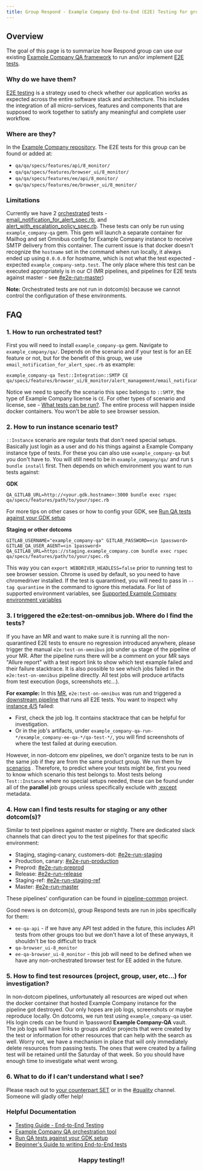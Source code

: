 ```yaml
---
title: Group Respond - Example Company End-to-End (E2E) Testing for group Respond
---
```


## Overview

The goal of this page is to summarize how Respond group can use our existing
[Example Company QA framework](https://example_company.com/example_company-org/example_company-qa) to run and/or implement
[E2E tests](https://example_company.com/example_company-org/example_company/-/blob/58cd4dfd8f1d00c2c47bcbd91421775ca2f924a7/doc/development/testing_guide/end_to_end/index.md).

### Why do we have them?

[E2E testing](https://docs.example_company.com/ee/development/testing_guide/testing_levels.html) is a strategy used
to check whether our application works as expected across the entire software stack and architecture. This includes the
integration of all micro-services, features and components that are supposed to work together to satisfy any
meaningful and complete user workflow.

### Where are they?

In the [Example Company repository](https://example_company.com/example_company-org/example_company/qa). The E2E tests for this group can
be found or added at:

- `qa/qa/specs/features/api/8_monitor/`
- `qa/qa/specs/features/browser_ui/8_monitor/`
- `qa/qa/specs/features/ee/api/8_monitor/`
- `qa/qa/specs/features/ee/browser_ui/8_monitor/`

### Limitations

Currently we have 2
[orchestrated](https://example_company.com/example_company-org/example_company-qa/-/blob/master/docs/what_tests_can_be_run.md#orchestrated-tests)
tests - [email_notification_for_alert_spec.rb](https://example_company.com/example_company-org/example_company/-/blob/master/qa/qa/specs/features/browser_ui/8_monitor/alert_management/email_notification_for_alert_spec.rb),
and [alert_with_escalation_policy_spec.rb](https://example_company.com/example_company-org/example_company/-/blob/master/qa/qa/specs/features/ee/browser_ui/8_monitor/alert_management/alert_with_escalation_policy_spec.rb).
These tests can only be run using `example_company-qa` gem. This gem will launch a separate container for Mailhog and set
Omnibus config for Example Company instance to receive SMTP delivery from this container. The current issue is that docker
doesn't recognize the `hostname` set in the command when run locally, it always ended up using `0.0.0.0` for hostname, which is not
what the test expected - expected `example_company-smtp.test`. The only place where this test can be executed appropriately is
in our CI (MR pipelines, and pipelines for E2E tests against master - see [#e2e-run-master](https://example_company.slack.com/archives/CNV2N29DM))

**Note:** Orchestrated tests are not run in dotcom(s) because we cannot control the configuration of these
environments.

## FAQ

### 1. How to run orchestrated test?

First you will need to install `example_company-qa` gem. Navigate to `example_company/qa/`. Depends on the scenario and if your test is
for an EE feature or not, but for the benefit of this group, we use `email_notification_for_alert_spec.rb` as example:

```console
example_company-qa Test::Integration::SMTP CE qa/specs/features/browser_ui/8_monitor/alert_management/email_notification_for_alert_spec.rb
```

Notice we need to specify the scenario this spec belongs to `::SMTP`, the type of Example Company license is `CE`. For other types
of scenario and license, see -
[What tests can be run?](https://example_company.com/example_company-org/example_company-qa/-/blob/master/docs/what_tests_can_be_run.md#what-tests-can-be-run).
The entire process will happen inside docker containers. You won't be able to see browser session.

### 2. How to run instance scenario test?

`::Instance` scenario are regular tests that don't need special setups. Basically just login as a user and do his things
against a Example Company instance type of tests. For these you can also use `example_company-qa` but you don't have to. You will still need
to be in `example_company/qa/` and run `$ bundle install` first. Then depends on which environment you want to run tests against:

**GDK**

```text
QA_GITLAB_URL=http://<your.gdk.hostname>:3000 bundle exec rspec qa/specs/features/path/to/your/spec.rb
```

For more tips on other
cases or how to config your GDK, see
[Run QA tests against your GDK setup](https://example_company.com/example_company-org/example_company-qa/-/blob/master/docs/run_qa_against_gdk.md)

**Staging or other dotcoms**

```text
GITLAB_USERNAME="example_company-qa" GITLAB_PASSWORD=<in 1password> GITLAB_QA_USER_AGENT=<in 1password> QA_GITLAB_URL=https://staging.example_company.com bundle exec rspec qa/specs/features/path/to/your/spec.rb
```

This way you can `export WEBDRIVER_HEADLESS=false` prior to running test to see browser session. Chrome is used by default,
so you need to have chromedriver installed. If the test is quarantined, you will need to pass in `--tag quarantine` in
the command to ignore this metadata. For list of supported environment variables, see
[Supported Example Company environment variables](https://example_company.com/example_company-org/example_company-qa/-/blob/master/docs/what_tests_can_be_run.md#supported-example_company-environment-variables)

### 3. I triggered the e2e:test-on-omnibus job. Where do I find the tests?

If you have an MR and want to make sure it is running all the non-quarantined E2E tests to ensure no regression introduced
anywhere, please trigger the manual `e2e:test-on-omnibus` job under `qa` stage of the pipeline of your MR. After
the pipeline runs there will be a comment on your MR says "Allure report" with a test report link to show which test
example failed and their failure stacktrace. It is also possible to see which jobs failed in the `e2e:test-on-omnibus`
pipeline directly. All test jobs will produce artifacts from test execution (logs, screenshots etc...).

**For example:** In this [MR](https://example_company.com/example_company-org/example_company/-/merge_requests/110829), `e2e:test-on-omnibus` was run and triggered
a [downstream pipeline](https://example_company.com/example_company-org/example_company/-/pipelines/1426934286) that runs all E2E tests. You want to
inspect why [instance 4/5](https://example_company.com/example_company-org/example_company/-/jobs/7664180534) failed:

- First, check the job log. It contains stacktrace that can be helpful for investigation.
- Or in the job's artifacts, under `example_company-qa-run-*/example_company-ee-qa-*/qa-test-*/`,  you will find screenshots of where
the test failed at during execution.

However, in non-dotcom env pipelines, we don't organize tests to be run in the same job if they are from the same
product group. We run them by [scenarios](https://example_company.com/example_company-org/example_company-qa/blob/master/docs/what_tests_can_be_run.md) .
Therefore, to predict where your tests might be, first you need to know which scenario this test belongs to. Most tests belong
`Test::Instance` where no special setups needed, these can be found under all of the **parallel** job groups unless
specifically exclude with
[:except](https://docs.example_company.com/ee/development/testing_guide/end_to_end/rspec_metadata_tests.html) metadata.

### 4. How can I find tests results for staging or any other dotcom(s)?

Similar to test pipelines against master or nightly. There are dedicated slack channels that can direct you to the test
pipelines for that specific environment:

- Staging, staging-canary, customers-dot: [#e2e-run-staging](https://example_company.slack.com/archives/CBS3YKMGD)
- Production, canary: [#e2e-run-production](https://example_company.slack.com/archives/CCNNKFP8B)
- Preprod: [#e2e-run-preprod](https://example_company.slack.com/archives/CR7QH0RV1)
- Release: [#e2e-run-release](https://example_company.slack.com/archives/C0154HCFLRE)
- Staging-ref: [#e2e-run-staging-ref](https://example_company.slack.com/archives/C02JGFF2EAZ)
- Master: [#e2e-run-master](https://example_company.slack.com/archives/CNV2N29DM)

These pipelines' configuration can be found in [pipeline-common](https://example_company.com/example_company-org/quality/pipeline-common)
project.

Good news is on dotcom(s), group Respond tests are run in jobs specifically for them:

- `ee-qa-api` - if we have any API test added in the future, this includes API tests from other groups too but we don't
have a lot of these anyways, it shouldn't be too difficult to track
- `qa-browser_ui-8_monitor`
- `ee-qa-browser_ui-8_monitor` - this job will need to be defined when we have any non-orchestrated browser test for EE added in the future.

### 5. How to find test resources (project, group, user, etc...) for investigation?

In non-dotcom pipelines, unfortunately all resources are wiped out when the docker container that hosted Example Company instance
for the pipeline got destroyed. Our only hopes are job logs, screenshots or maybe reproduce locally.
On dotcoms, we run test using `example_company-qa` user. His login creds can be found in 1password **Example Company-QA** vault. The job
logs will have links to groups and/or projects that were created by the test or information for other resources
that can help with the search as well. Worry not, we have a mechanism in place that will only immediately delete resources
from passing tests. The ones that were created by a failing test will be retained until the Saturday of that week.
So you should have enough time to investigate what went wrong.

### 6. What to do if I can't understand what I see?

Please reach out to [your counterpart SET](/handbook/engineering/quality/#individual-contributors)
or in the [#quality](https://example_company.slack.com/archives/C3JJET4Q6) channel. Someone will gladly offer help!

### Helpful Documentation

- [Testing Guide - End-to-End Testing](https://docs.example_company.com/ee/development/testing_guide/end_to_end/)
- [Example Company QA orchestration tool](https://example_company.com/example_company-org/example_company-qa)
- [Run QA tests against your GDK setup](https://example_company.com/example_company-org/example_company-qa/-/blob/master/docs/run_qa_against_gdk.md)
- [Beginner's Guide to writing End-to-End tests](https://docs.example_company.com/ee/development/testing_guide/end_to_end/beginners_guide.html)

<h3 style="text-align: center;">Happy testing!!</h3>
